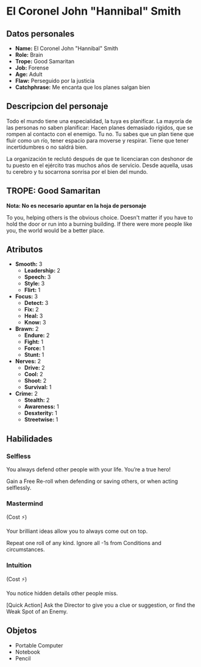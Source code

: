 
# El Coronel John "Hannibal" Smith

## Datos personales

* **Name:** El Coronel John "Hannibal" Smith
* **Role:** Brain
* **Trope:** Good Samaritan
* **Job:** Forense
* **Age:** Adult
* **Flaw:** Perseguido por la justicia
* **Catchphrase:** Me encanta que los planes salgan bien

## Descripcion del personaje

Todo el mundo tiene una especialidad, la tuya es planificar. La mayoría de las personas no saben planificar: Hacen planes demasiado rígidos, que se rompen al contacto con el enemigo. Tu no. Tu sabes que un plan tiene que fluir como un río, tener espacio para moverse y respirar. Tiene que tener incertidumbres o no saldrá bien.

La organización te reclutó después de que te licenciaran con deshonor de tu puesto en el ejército tras muchos años de servicio. Desde aquella, usas tu cerebro y tu socarrona sonrisa por el bien del mundo.


## TROPE: Good Samaritan

**Nota: No es necesario apuntar en la hoja de personaje**

To you, helping others is the obvious choice. Doesn't matter if you have to hold the door or run into a burning building. If there were more people like you, the world would be a better place.

## Atributos

* **Smooth:** 3
    * **Leadership:** 2
    * **Speech:** 3
    * **Style:** 3
    * **Flirt:** 1
* **Focus:** 3
    * **Detect:** 3
    * **Fix:** 2
    * **Heal:** 3
    * **Know:** 3
* **Brawn:** 2
    * **Endure:** 2
    * **Fight:** 1
    * **Force:** 1
    * **Stunt:** 1
* **Nerves:** 2
    * **Drive:** 2
    * **Cool:** 2
    * **Shoot:** 2
    * **Survival:** 1
* **Crime:** 2
    * **Stealth:** 2
    * **Awareness:** 1
    * **Desxterity:** 1
    * **Streetwise:** 1


## Habilidades

### Selfless

You always defend other people with your life. You’re a true hero!

Gain a Free Re-roll when defending or saving others, or when acting selflessly.


### Mastermind

(Cost ⚡)

Your brilliant ideas allow you to always come out on top.

Repeat one roll of any kind. Ignore all -1s from Conditions and circumstances.


### Intuition

(Cost ⚡)

You notice hidden details other people miss.

[Quick Action] Ask the Director to give you a clue or suggestion, or find the Weak Spot of an Enemy.




## Objetos

* Portable Computer
* Notebook
* Pencil

